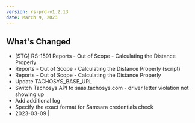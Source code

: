 ```yaml
---
version: rs-prd-v1.2.13
date: March 9, 2023
---
```


## What's Changed
* [STG] RS-1591 Reports - Out of Scope - Calculating the Distance Properly
* Reports - Out of Scope - Calculating the Distance Properly (script)
* Reports - Out of Scope - Calculating the Distance Properly
* Update TACHOSYS_BASE_URL
* Switch Tachosys API to saas.tachosys.com - driver letter violation not showing up
* Add additional log
* Specify the exact format for Samsara credentials check
* 2023-03-09 |